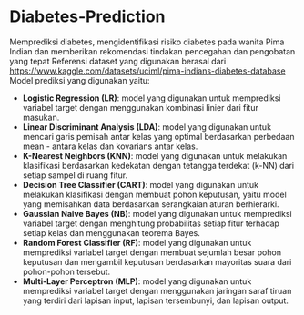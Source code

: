 # Diabetes-Prediction
Memprediksi diabetes, mengidentifikasi risiko diabetes pada wanita Pima Indian dan memberikan rekomendasi tindakan pencegahan dan pengobatan yang tepat
Referensi dataset yang digunakan berasal dari https://www.kaggle.com/datasets/uciml/pima-indians-diabetes-database
Model prediksi yang digunakan yaitu:

- **Logistic Regression (LR)**: model yang digunakan untuk memprediksi variabel target dengan menggunakan kombinasi linier dari fitur masukan.
- **Linear Discriminant Analysis (LDA)**: model yang digunakan untuk mencari garis pemisah antar kelas yang optimal berdasarkan perbedaan mean - antara kelas dan kovarians antar kelas.
- **K-Nearest Neighbors (KNN)**: model yang digunakan untuk melakukan klasifikasi berdasarkan kedekatan dengan tetangga terdekat (k-NN) dari setiap sampel di ruang fitur.
- **Decision Tree Classifier (CART)**: model yang digunakan untuk melakukan klasifikasi dengan membuat pohon keputusan, yaitu model yang memisahkan data berdasarkan serangkaian aturan berhierarki.
- **Gaussian Naive Bayes (NB)**: model yang digunakan untuk memprediksi variabel target dengan menghitung probabilitas setiap fitur terhadap setiap kelas dan menggunakan teorema Bayes.
- **Random Forest Classifier (RF)**: model yang digunakan untuk memprediksi variabel target dengan membuat sejumlah besar pohon keputusan dan mengambil keputusan berdasarkan mayoritas suara dari pohon-pohon tersebut.
- **Multi-Layer Perceptron (MLP)**: model yang digunakan untuk memprediksi variabel target dengan menggunakan jaringan saraf tiruan yang terdiri dari lapisan input, lapisan tersembunyi, dan lapisan output.
